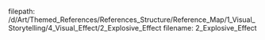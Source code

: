 filepath: /d/Art/Themed_References/References_Structure/Reference_Map/1_Visual_Storytelling/4_Visual_Effect/2_Explosive_Effect
filename: 2_Explosive_Effect
